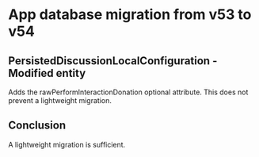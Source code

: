 # App database migration from v53 to v54

## PersistedDiscussionLocalConfiguration - Modified entity

Adds the rawPerformInteractionDonation optional attribute. This does not prevent a lightweight migration.

## Conclusion

A lightweight migration is sufficient.
